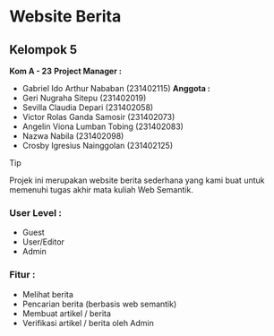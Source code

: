 # **Website Berita**

## **Kelompok 5**
**Kom A - 23**
**Project Manager :**
- Gabriel Ido Arthur Nababan (231402115)
**Anggota :**
- Geri Nugraha Sitepu (231402019)
- Sevilla Claudia Depari (231402058)
- Victor Rolas Ganda Samosir (231402073)
- Angelin Viona Lumban Tobing (231402083)
- Nazwa Nabila (231402098)
- Crosby Igresius Nainggolan (231402125)


> [!TIP]
> Projek ini merupakan website berita sederhana yang kami buat untuk memenuhi tugas akhir mata kuliah Web Semantik.

### User Level :
- Guest
- User/Editor
- Admin

### Fitur :
- Melihat berita
- Pencarian berita (berbasis web semantik)
- Membuat artikel / berita
- Verifikasi artikel / berita oleh Admin

